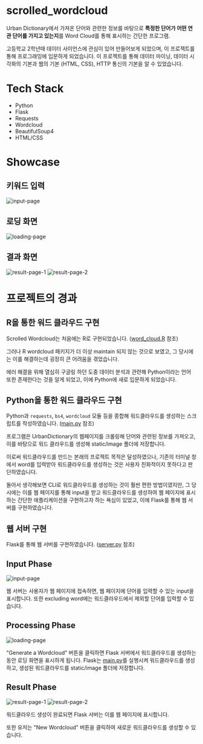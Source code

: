 # scrolled_wordcloud

Urban Dictionary에서 가져온 단어와 관련한 정보를 바탕으로 **특정한 단어가 어떤 연관 단어를 가지고 있는지**를 Word Cloud를 통해 표시하는 간단한 프로그램.

고등학교 2학년때 데이터 사이언스에 관심이 있어 만들어보게 되었으며, 이 프로젝트를 통해 프로그래밍에 입문하게 되었습니다. 이 프로젝트를 통해 데이터 마이닝, 데이터 시각화의 기본과 웹의 기본 (HTML, CSS), HTTP 통신의 기본을 알 수 있었습니다.

# Tech Stack

- Python
- Flask
- Requests
- Wordcloud
- BeautifulSoup4
- HTML/CSS

# Showcase

## 키워드 입력

![input-page](./showcase/input-page.png)

## 로딩 화면

![loading-page](./showcase/loading-page.png)

## 결과 화면

![result-page-1](./showcase/result-page-1.png)
![result-page-2](./showcase/result-page-2.png)

# 프로젝트의 경과

## R을 통한 워드 클라우드 구현

Scrolled Wordcloud는 처음에는 R로 구현되었습니다. ([word_cloud.R](./word_cloud.R) 참조)

그러나 R wordcloud 패키지가 더 이상 maintain 되지 않는 것으로 보였고, 그 당시에는 이를 해결하는데 굉장히 큰 어려움을 겪었습니다.

에러 해결을 위해 열심히 구글링 하던 도중 데이터 분석과 관련해 Python이라는 언어 또한 존재한다는 것을 알게 되었고, 이에 Python에 새로 입문하게 되었습니다.

## Python을 통한 워드 클라우드 구현

Python과 `requests`, `bs4`, `wordcloud` 모듈 등을 종합해 워드클라우드를 생성하는 스크립트를 작성하였습니다. ([main.py](./main.py) 참조)

프로그램은 UrbanDictionary의 웹페이지를 크롤링해 단어와 관련된 정보를 가져오고, 이를 바탕으로 워드 클라우드를 생성해 static/image 폴더에 저장합니다.

이로써 워드클라우드를 만드는 본래의 프로젝트 목적은 달성하였으나, 기존의 터미널 창에서 word를 입력받아 워드클라우드를 생성하는 것은 사용자 친화적이지 못하다고 판단하였습니다.

돌아서 생각해보면 CLI로 워드클라우드를 생성하는 것이 훨씬 편한 방법이였지만, 그 당시에는 이를 웹 페이지를 통해 input을 받고 워드클라우드를 생성하여 웹 페이지에 표시하는 간단한 애플리케이션을 구현하고자 하는 욕심이 있었고, 이에 Flask를 통해 웹 서버를 구현하였습니다.

## 웹 서버 구현

Flask를 통해 웹 서버를 구현하였습니다. ([server.py](./server.py) 참조)

## Input Phase

![input-page](./showcase/input-page.png)

웹 서버는 사용자가 웹 페이지에 접속하면, 웹 페이지에 단어를 입력할 수 있는 input을 표시합니다. 
또한 excluding word에는 워드클라우드에서 제외할 단어를 입력할 수 있습니다.

## Processing Phase

![loading-page](./showcase/loading-page.png)

"Generate a Wordcloud" 버튼을 클릭하면 Flask 서버에서 워드클라우드를 생성하는 동안 로딩 화면을 표시하게 됩니다.
Flask는 [main.py](./main.py)를 실행시켜 워드클라우드를 생성하고, 생성된 워드클라우드를 static/image 폴더에 저장합니다.

## Result Phase

![result-page-1](./showcase/result-page-1.png)
![result-page-2](./showcase/result-page-2.png)

워드클라우드 생성이 완료되면 Flask 서버는 이를 웹 페이지에 표시합니다.

또한 유저는 "New Wordcloud" 버튼을 클릭하여 새로운 워드클라우드를 생성할 수 있습니다.
